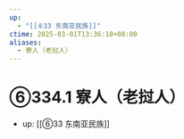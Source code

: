 ```yaml
---
up:
  - "[[⑥33 东南亚民族]]"
ctime: 2025-03-01T13:36:10+08:00
aliases:
  - 寮人（老挝人）
---
```


# ⑥334.1 寮人（老挝人）

- up: [[⑥33 东南亚民族]]
